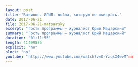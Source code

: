 ```yaml
---
layout: post
title: "Вавилон. ИГИЛ: война, которую не выиграть."
date: 2017-06-21
file: 2017-06-21-matsarsky
excerpt: "Гость программы — журналист Юрий Мацарский"
summary: "Гость программы — журналист Юрий Мацарский"
duration: "01:11:55"
length: 41499885
explicit: "no"
block: "no"
youtube: "https://www.youtube.com/watch?v=O-YzqsX4wvM"пп
---
```

